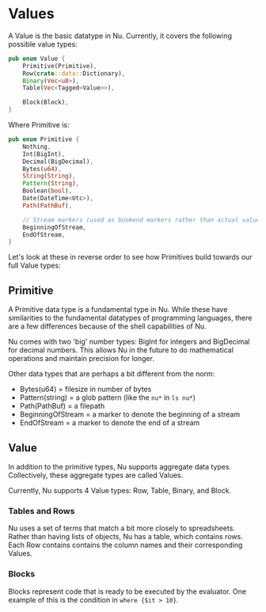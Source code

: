 # Values

A Value is the basic datatype in Nu. Currently, it covers the following possible value types:

```rust
pub enum Value {
    Primitive(Primitive),
    Row(crate::data::Dictionary),
    Binary(Vec<u8>),
    Table(Vec<Tagged<Value>>),

    Block(Block),
}
```

Where Primitive is:

```rust
pub enum Primitive {
    Nothing,
    Int(BigInt),
    Decimal(BigDecimal),
    Bytes(u64),
    String(String),
    Pattern(String),
    Boolean(bool),
    Date(DateTime<Utc>),
    Path(PathBuf),

    // Stream markers (used as bookend markers rather than actual values)
    BeginningOfStream,
    EndOfStream,
}
```

Let's look at these in reverse order to see how Primitives build towards our full Value types:

## Primitive

A Primitive data type is a fundamental type in Nu. While these have similarities to the fundamental datatypes of programming languages, there are a few differences because of the shell capabilities of Nu.

Nu comes with two 'big' number types: BigInt for integers and BigDecimal for decimal numbers. This allows Nu in the future to do mathematical operations and maintain precision for longer.

Other data types that are perhaps a bit different from the norm:

* Bytes(u64) = filesize in number of bytes
* Pattern(string) = a glob pattern (like the `nu*` in `ls nu*`)
* Path(PathBuf) = a filepath
* BeginningOfStream = a marker to denote the beginning of a stream
* EndOfStream = a marker to denote the end of a stream

## Value

In addition to the primitive types, Nu supports aggregate data types. Collectively, these aggregate types are called Values.

Currently, Nu supports 4 Value types: Row, Table, Binary, and Block.

### Tables and Rows

Nu uses a set of terms that match a bit more closely to spreadsheets. Rather than having lists of objects, Nu has a table, which contains rows. Each Row contains contains the column names and their corresponding Values.

### Blocks

Blocks represent code that is ready to be executed by the evaluator. One example of this is the condition in `where {$it > 10}`. 
